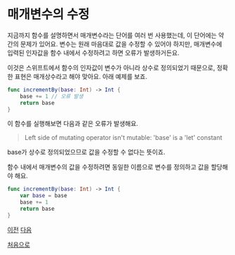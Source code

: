 # 매개변수의 수정

지금까지 함수를 설명하면서 매개변수라는 단어를 여러 번 사용했는데, 이 단어에는 약간의 문제가 있어요. 변수는 원래 마음대로 값을 수정할 수 있어야 하지만, 매개변수에 입력된 인자값을 함수 내에서 수정하려고 하면 오류가 발생하거든요.

이것은 스위프트에서 함수의 인자값이 변수가 아니라 상수로 정의되었기 때문으로, 정확한 표현은 매개상수라고 해야 맞아요. 아래 예제를 보죠.

```swift
func incrementBy(base: Int) -> Int {
    base += 1 // 오류 발생
    return base
}
```

이 함수를 실행해보면 다음과 같은 오류가 발생해요.

> Left side of mutating operator isn't mutable: 'base' is a 'let' constant

base가 상수로 정의되었으므로 값을 수정할 수 없다는 뜻이죠.

함수 내에서 매개변수의 값을 수정하려면 동일한 이름으로 변수를 정의하고 값을 할당해야 해요.

```swift
func incrementBy(base: Int) -> Int {
    var base = base
    base += 1
    return base
}
```

[이전](https://github.com/MojitoBar/iOS-DeepDive/blob/main/%EA%BC%BC%EA%BC%BC%ED%95%9C_%EC%9E%AC%EC%9D%80%EC%94%A8%EC%9D%98_Swift_%EB%AC%B8%EB%B2%95%ED%8E%B8/7.2.3.md)
[다음](https://github.com/MojitoBar/iOS-DeepDive/blob/main/%EA%BC%BC%EA%BC%BC%ED%95%9C_%EC%9E%AC%EC%9D%80%EC%94%A8%EC%9D%98_Swift_%EB%AC%B8%EB%B2%95%ED%8E%B8/7.2.5.md)

[처음으로](https://github.com/MojitoBar/iOS-DeepDive/blob/main/%EA%BC%BC%EA%BC%BC%ED%95%9C_%EC%9E%AC%EC%9D%80%EC%94%A8%EC%9D%98_Swift_%EB%AC%B8%EB%B2%95%ED%8E%B8/README.md)
